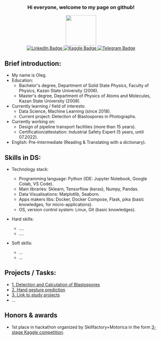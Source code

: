 <h3 align="center">
  Hi everyone, welcome to my page on github!
</h3>

<div id="header" align="center">
  <img src="https://media.giphy.com/media/k0ijJhqrUP4T2EvmJ1/giphy.gif" width="100"/>
</div>

<div id="badges" align="center">
  <a href="https://www.linkedin.com/in/oleg-strebkov/">
    <img src="https://img.shields.io/badge/LinkedIn-blue?style=for-the-badge&logo=linkedin&logoColor=white" alt="LinkedIn Badge"/>
  </a>
  <a href="https://www.kaggle.com/ostrebko/">
    <img src="https://img.shields.io/badge/Kaggle-blue?style=for-the-badge&logo=kaggle&logoColor=white" alt="Kaggle Badge"/>
  </a>
  <a href="https://t.me/ostrebko/">
    <img src="https://img.shields.io/badge/Telegram-blue?style=for-the-badge&logo=telegram&logoColor=white" alt="Telegram Badge"/>
  </a>
</div>

<div id="badges" align="center">
    <img src="https://komarev.com/ghpvc/?username=ostrebko&style=flat-square&color=blue" alt=""/>
  </a>
</div>


## Brief introduction:
- My name is Oleg. 
- Education:  
  - Bachelor's degree, Department of Solid State Physics, Faculty of Physics, Kazan State University (2006).  
  - Master's degree, Department of Physics of Atoms and Molecules, Kazan State University (2008). 
- Currently learning / field of interests:  
  - Data Science, Machine Learning (since 2018).  
  - Current project: Detection of Blastospores in Photographs.  
- Currently working on:  
  - Design of pipeline transport facilities (more than 15 years).  
  - Certification/attestation: Industrial Safety Expert (5 years, until 07.2022).  
- English: Pre-Intermediate (Reading & Translating with a dictionary).  


## Skills in DS:
- Technology stack:
  - Programming language: Python (IDE: Jupyter Notebook, Google Colab, VS Code).  
  - Main libraries: Sklearn, Tensorflow (keras), Numpy, Pandas.
  - Data Visualisations: Matplotlib, Seaborn.  
  - Apps makers libs: Docker, Docker Compose, Flask, pika (basic knowledges, for micro-applications).
  - OS, version control system: Linux, Git (basic knowledges).
- Hard skills:
  - ....
  - ....


- Soft skills:
  - ...
  - ...


## Projects / Tasks:
- [1. Detection and Calculation of Blastospores](https://github.com/ostrebko/calc_blastos)
- [2. Hand gesture prediction](https://github.com/gesture-classification/gesture_classification)
- [3. Link to study projects](url...)
- ...


## Honors & awards
- 1st place in hackathon organized by Skillfactory+Motorica in the form [3-stage Kaggle competition](https://www.kaggle.com/competitions/motorica-advanced-gesture-classification).
